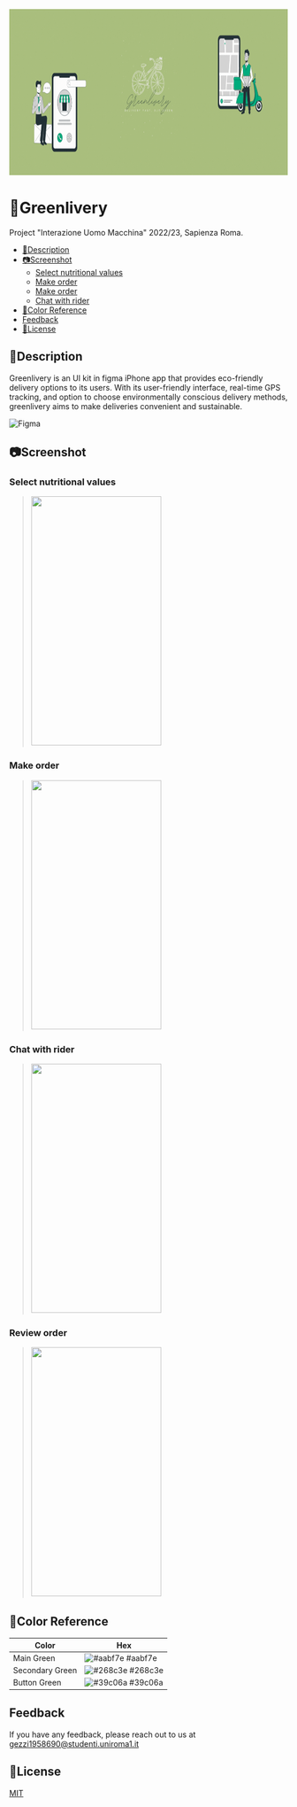 
<img src="https://github.com/Flavio0410/Greenlivery/blob/main/Data/banner_readme.gif" width="900" height="300">

# 🌱Greenlivery


Project "Interazione Uomo Macchina" 2022/23, Sapienza Roma.

- [📄Description](#description)
- [📷Screenshot](#screenshot)
  - [Select nutritional values](#select-nutritional-values)
  - [Make order](#make-order)
  - [Make order](#make-order)
  - [Chat with rider](#chat-with-rider)
- [🎨Color Reference](#color-reference)
- [Feedback](#feedback)
- [📖License](#license)

## 📄Description
Greenlivery is an UI kit in figma iPhone app that provides eco-friendly delivery options to its users. With its user-friendly interface, real-time GPS tracking, and option to choose environmentally conscious delivery methods, greenlivery aims to make deliveries convenient and sustainable. 

![Figma](https://img.shields.io/badge/figma-%23F24E1E.svg?style=for-the-badge&logo=figma&logoColor=white)


## 📷Screenshot

### Select nutritional values
>
><img src="https://github.com/Flavio0410/Greenlivery/blob/main/Data/Change_KCal.gif" width="235" height="450">



### Make order
>
><img src="https://github.com/Flavio0410/Greenlivery/blob/main/Data/take_order.gif" width="235" height="450">



### Chat with rider
>
><img src="https://github.com/Flavio0410/Greenlivery/blob/main/Data/Rider_chat.gif" width="235" height="450">



### Review order
>
><img src="https://github.com/Flavio0410/Greenlivery/blob/main/Data/Review_order.gif" width="235" height="450">




## 🎨Color Reference

| Color             | Hex                                                                |
| ----------------- | ------------------------------------------------------------------ |
| Main Green | ![#aabf7e](https://via.placeholder.com/10x10/aabf7e/aabf7e.png) #aabf7e |
| Secondary Green | ![#268c3e](https://via.placeholder.com/10x10/268c3e/268c3e.png) #268c3e |
| Button Green | ![#39c06a](https://via.placeholder.com/10x10/39c06a/39c06a.png) #39c06a |

## Feedback

If you have any feedback, please reach out to us at gezzi1958690@studenti.uniroma1.it


## 📖License

[MIT](https://choosealicense.com/licenses/mit/)
